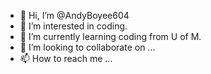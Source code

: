- 👋 Hi, I’m @AndyBoyee604
- 👀 I’m interested in coding.
- 🌱 I’m currently learning coding from U of M.
- 💞️ I’m looking to collaborate on ...
- 📫 How to reach me ...

<!---
AndyBoyee604/AndyBoyee604 is a ✨ special ✨ repository because its `README.md` (this file) appears on your GitHub profile.
You can click the Preview link to take a look at your changes.
--->
